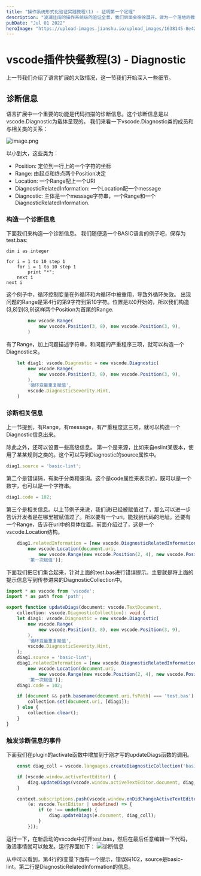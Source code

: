 ```yaml
---
title: "操作系统形式化验证实践教程(1) - 证明第一个定理"
description: "波澜壮阔的操作系统级的验证全景，我们后面会徐徐展开。做为一个落地的教程，我们千里之行始于足下，先从Isabelle/HOL工具的使用开始说起。"
pubDate: "Jul 01 2022"
heroImage: "https://upload-images.jianshu.io/upload_images/1638145-8e4275af60afb16e.png?imageMogr2/auto-orient/strip%7CimageView2/2/w/1240"
---
```


# vscode插件快餐教程(3) - Diagnostic

上一节我们介绍了语言扩展的大致情况，这一节我们开始深入一些细节。

## 诊断信息

语言扩展中一个重要的功能是代码扫描的诊断信息。这个诊断信息是以vscode.Diagnostic为载体呈现的。
我们来看一下vscode.Diagnostic类的成员和与相关类的关系：

![image.png](https://upload-images.jianshu.io/upload_images/1638145-5acbc100be034e9f.png?imageMogr2/auto-orient/strip%7CimageView2/2/w/1240)

以小到大，这些类为：
- Position: 定位到一行上的一个字符的坐标
- Range: 由起点和终点两个Position决定
- Location: 一个Range配上一个URI
- DiagnosticRelatedInformation: 一个Location配一个message
- Diagnostic: 主体是一个message字符串，一个Range和一个DiagnosticRelatedInformation.

### 构造一个诊断信息

下面我们来构造一个诊断信息。
我们随便造一个BASIC语言的例子吧，保存为test.bas:
```basic
dim i as integer

for i = 1 to 10 step 1
    for i = 1 to 10 step 1
        print "*";
    next i
next i
```
这个例子中，循环控制变量在外循环和内循环中被重用，导致外循环失效。
出现问题的Range是第4行的第9字符到第10字符。位置是以0开始的，所以我们构造(3,8)到(3,9)这样两个Position为首尾的Range. 
```typescript
        new vscode.Range(
            new vscode.Position(3, 8), new vscode.Position(3, 9),
        )
```
有了Range，加上问题描述字符串，和问题的严重程序三项，就可以构造一个Diagnostic来。

```typescript
    let diag1: vscode.Diagnostic = new vscode.Diagnostic(
        new vscode.Range(
            new vscode.Position(3, 8), new vscode.Position(3, 9),
        ),
        '循环变量重复赋值',
        vscode.DiagnosticSeverity.Hint,
    )
```

### 诊断相关信息

上一节提到，有Range，有message，有严重程度这三项，就可以构造一个Diagnostic信息出来。

除此之外，还可以设置一些高级信息。
第一个是来源，比如来自eslint某版本，使用了某某规则之类的。这个可以写到Diagnostic的source属性中。
```typescript
diag1.source = 'basic-lint';
```
第二个是错误码，有助于分类和查询。这个是code属性来表示的，既可以是一个数字，也可以是一个字符串。
```typescript
diag1.code = 102;
```
第三个是相关信息。以上节例子来说，我们说i已经被赋值过了，那么可以进一步告诉开发者是在哪里被赋值过了。所以要有一个uri，能找到代码的地址。还要有一个Range，告诉在uri中的具体位置。前面介绍过了，这是一个vscode.Location结构。
```typescript
    diag1.relatedInformation = [new vscode.DiagnosticRelatedInformation(
        new vscode.Location(document.uri,
            new vscode.Range(new vscode.Position(2, 4), new vscode.Position(2, 5))),
        '第一次赋值')];
```

下面我们把它们集合起来，针对上面的test.bas进行错误提示。主要就是将上面的提示信息写到传参进来的DiagnosticCollection中。
```typescript
import * as vscode from 'vscode';
import * as path from 'path';

export function updateDiags(document: vscode.TextDocument,
    collection: vscode.DiagnosticCollection): void {
    let diag1: vscode.Diagnostic = new vscode.Diagnostic(
        new vscode.Range(
            new vscode.Position(3, 8), new vscode.Position(3, 9),
        ),
        '循环变量重复赋值',
        vscode.DiagnosticSeverity.Hint,
    );
    diag1.source = 'basic-lint';
    diag1.relatedInformation = [new vscode.DiagnosticRelatedInformation(
        new vscode.Location(document.uri,
            new vscode.Range(new vscode.Position(2, 4), new vscode.Position(2, 5))),
        '第一次赋值')];
    diag1.code = 102;

    if (document && path.basename(document.uri.fsPath) === 'test.bas') {
        collection.set(document.uri, [diag1]);
    } else {
        collection.clear();
    }
}
```

### 触发诊断信息的事件

下面我们在plugin的activate函数中增加到于刚才写的updateDiags函数的调用。

```typescript
	const diag_coll = vscode.languages.createDiagnosticCollection('basic-lint-1');

	if (vscode.window.activeTextEditor) {
		diag.updateDiags(vscode.window.activeTextEditor.document, diag_coll);
	}

	context.subscriptions.push(vscode.window.onDidChangeActiveTextEditor(
		(e: vscode.TextEditor | undefined) => {
			if (e !== undefined) {
				diag.updateDiags(e.document, diag_coll);
			}
		}));
```

运行一下，在新启动的vscode中打开test.bas，然后在最后任意编辑一下代码，激活事情就可以触发。运行界面如下：
![诊断信息](https://upload-images.jianshu.io/upload_images/1638145-e612db62b73ae5d2.png?imageMogr2/auto-orient/strip%7CimageView2/2/w/1240)

从中可以看到，第4行的i变量下面有一个提示，错误码102，source是basic-lint。第二行是DiagnosticRelatedInformation的信息。
